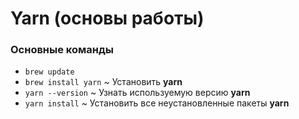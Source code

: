 # Yarn (основы работы)


### Основные команды

* `brew update`
* `brew install yarn`   ~   Установить __yarn__
* `yarn --version`   ~   Узнать используемую версию __yarn__
* `yarn install`   ~   Установить все неустановленные пакеты __yarn__
